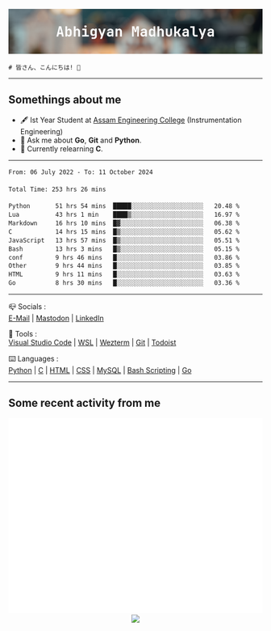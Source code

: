 ![header](./header.png)
```
# 皆さん、こんにちは! 👋
```
---

## Somethings about me
- 🖋️ Ist Year Student at [Assam Engineering College](https://aec.ac.in) (Instrumentation Engineering)
- 💬 Ask me about **Go**, **Git** and **Python**.
- 🔭 Currently relearning **C**.

---

<!--START_SECTION:waka-->

```txt
From: 06 July 2022 - To: 11 October 2024

Total Time: 253 hrs 26 mins

Python       51 hrs 54 mins  █████░░░░░░░░░░░░░░░░░░░░   20.48 %
Lua          43 hrs 1 min    ████▒░░░░░░░░░░░░░░░░░░░░   16.97 %
Markdown     16 hrs 10 mins  █▓░░░░░░░░░░░░░░░░░░░░░░░   06.38 %
C            14 hrs 15 mins  █▒░░░░░░░░░░░░░░░░░░░░░░░   05.62 %
JavaScript   13 hrs 57 mins  █▒░░░░░░░░░░░░░░░░░░░░░░░   05.51 %
Bash         13 hrs 3 mins   █▒░░░░░░░░░░░░░░░░░░░░░░░   05.15 %
conf         9 hrs 46 mins   █░░░░░░░░░░░░░░░░░░░░░░░░   03.86 %
Other        9 hrs 44 mins   █░░░░░░░░░░░░░░░░░░░░░░░░   03.85 %
HTML         9 hrs 11 mins   █░░░░░░░░░░░░░░░░░░░░░░░░   03.63 %
Go           8 hrs 30 mins   █░░░░░░░░░░░░░░░░░░░░░░░░   03.36 %
```

<!--END_SECTION:waka-->

---

📪 Socials :<br>
[E-Mail](mailto:abhigyanmadhukalya@gmail.com) | <a rel="me" href="https://mastodon.social/@abhigyanmadhukalya">Mastodon</a> | [LinkedIn](https://www.linkedin.com/in/abhigyanmadhukalya000/)

🧰 Tools :<br>
[Visual Studio Code](https://code.visualstudio.com/) | [WSL](https://learn.microsoft.com/en-us/windows/wsl/) | [Wezterm](https://wezfurlong.org/wezterm/index.html) | [Git](https://git-scm.com/) | [Todoist](https://todoist.com)

⌨️ Languages :<br>
[Python](https://python.org) | [C](https://www.iso.org/standard/74528.html) | [HTML](https://html.spec.whatwg.org/) | [CSS](https://www.w3.org/Style/CSS/Overview.en.html) | [MySQL](https://www.mysql.com/) | [Bash Scripting](https://www.gnu.org/software/bash/) | [Go](https://go.dev)

---

## Some recent activity from me
<p align="center">
  <img src="./github-metrics.svg" />
  <img src="https://github-profile-summary-cards.vercel.app/api/cards/profile-details?username=abhigyanmadhukalya&theme=github_dark" />
</p>

